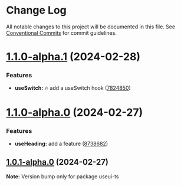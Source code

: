 # Change Log

All notable changes to this project will be documented in this file.
See [Conventional Commits](https://conventionalcommits.org) for commit guidelines.

# [1.1.0-alpha.1](https://github.com/emilov2501/use-ui/compare/useui-ts@1.1.0-alpha.0...useui-ts@1.1.0-alpha.1) (2024-02-28)


### Features

* **useSwitch:** :fire: add a useSwitch hook ([7824850](https://github.com/emilov2501/use-ui/commit/78248507125cabbbe971e38895b6236cf30f01ed))





# [1.1.0-alpha.0](https://github.com/emilov2501/use-ui/compare/useui-ts@1.0.1-alpha.0...useui-ts@1.1.0-alpha.0) (2024-02-27)


### Features

* **useHeading:** add a feature ([8738682](https://github.com/emilov2501/use-ui/commit/87386826c6c1e000c981523de1c0d2287b0870b9))





## [1.0.1-alpha.0](https://github.com/emilov2501/use-ui/compare/useui-ts@1.5.1...useui-ts@1.0.1-alpha.0) (2024-02-27)

**Note:** Version bump only for package useui-ts
